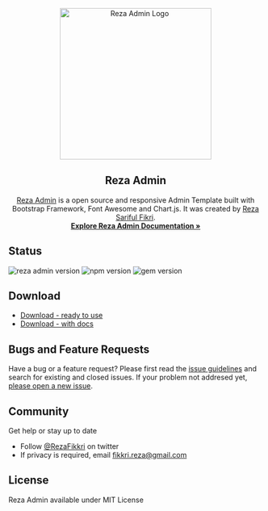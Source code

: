 <p align="center">
  <a href="https://rezafikkri.github.io/Reza-Admin/" title="Reza Admin"><img alt="Reza Admin Logo" src="https://rezafikkri.github.io/Reza-Admin/dist/img/Reza_Admin.svg" width="300"></a>
</p>

<h2 align="center">Reza Admin</h2>

<p align="center">
  <a href="https://rezafikkri.github.io/Reza-Admin/" title="Reza Admin">Reza Admin</a> is a open source and responsive Admin Template built with Bootstrap Framework, Font Awesome and Chart.js. It was created by <a href="https://twitter.com/fikkrireza">Reza Sariful Fikri</a>.<br><a title="Documentation" href="https://rezafikkri.github.io/Reza-Admin/docs"><strong>Explore Reza Admin Documentation &raquo;</strong></a>
</p>

## Status
![reza admin version](https://img.shields.io/badge/version-1.0%20beta-blue) ![npm version](https://img.shields.io/badge/npm-6.14.7-brightgreen) ![gem version](https://img.shields.io/badge/gem-3.1.4-brightgreen)

## Download
- [Download - ready to use](https://github.com/rezafikkri/Reza-Admin/releases/download/v1.0-beta/Reza-Admin-v1.0-beta.zip)
- [Download - with docs](https://github.com/rezafikkri/Reza-Admin/releases/download/v1.0-beta/Reza-Admin-and-doc-v1.0-beta.zip)

## Bugs and Feature Requests
Have a bug or a feature request? Please first read the [issue guidelines]() and search for existing and closed issues. If your problem not addresed yet, [please open a new issue](https://github.com/rezafikkri/Reza-Admin/issues/new).

## Community
Get help or stay up to date
- Follow [@RezaFikkri](https://twitter.com/fikkrireza) on twitter
- If privacy is required, email fikkri.reza@gmail.com

## License
Reza Admin available under MIT License
